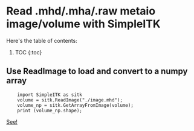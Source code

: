 # Read .mhd/.mha/.raw metaio image/volume with SimpleITK

Here's the table of contents:

1. TOC
{:toc}

## Use ReadImage to load and convert to a numpy array

```
    import SimpleITK as sitk
    volume = sitk.ReadImage("./image.mhd");
    volume_np = sitk.GetArrayFromImage(volume);
    print (volume_np.shape);
```

[See!](http://insightsoftwareconsortium.github.io/SimpleITK-Notebooks/Python_html/03_Image_Details.html)
